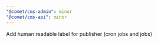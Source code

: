 ```yaml
---
"@comet/cms-admin": minor
"@comet/cms-api": minor
---
```


Add human readable label for publisher (cron jobs and jobs)
